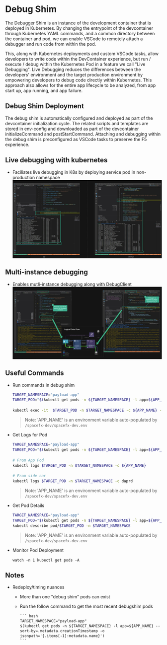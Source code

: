 # Debug Shim

The Debugger Shim is an instance of the development container that is deployed in Kubernetes. By changing the entrypoint of the devcontainer through Kubernetes YAML commands, and a common directory between the container and pod, we can enable VSCode to remotely attach a debugger and run code from within the pod.

This, along with Kubernetes deployments and custom VSCode tasks, allow developers to write code within the DevContainer experience, but run / execute / debug within the Kubernetes Pod in a feature we call "Live Debugging".  Live Debugging reduces the differences between the developers' environment and the target production environment by empowering developers to debug code directly within Kubernetes.  This approach also allows for the entire app lifecycle to be analyzed, from app start up, app running, and app failure.

## Debug Shim Deployment

The debug shim is automatically configured and deployed as part of the devcontainer initialization cycle.  The related scripts and templates are stored in env-config and downloaded as part of the devcontainer initializeCommand and postStartCommand.  Attaching and debugging within the debug shim is preconfigured as VSCode tasks to preserve the F5 experience.

## Live debugging with kubernetes

- Faciliates live debugging in K8s by deploying service pod in non-production namespace
![K3S Live Debugging](../../img/k3s-debug.png)

## Multi-instance debugging

- Enables mutli-instance debugging along with DebugClient
![Multi-instance Debugging](../../img/multi-instance-debugging.png)

## Useful Commands

- Run commands in debug shim

    ``` bash
    TARGET_NAMESPACE="payload-app"
    TARGET_POD="$(kubectl get pods -n ${TARGET_NAMESPACE} -l app=${APP_NAME} --sort-by=.metadata.creationTimestamp -o jsonpath='{.items[-1]:metadata.name}')"

    kubectl exec -it  $TARGET_POD -n $TARGET_NAMESPACE -c ${APP_NAME} -- ls /
    ```

    >Note: 'APP_NAME' is an environment variable auto-populated by `/spacefx-dev/spacefx-dev.env`

- Get Logs for Pod

    ``` bash
    TARGET_NAMESPACE="payload-app"
    TARGET_POD="$(kubectl get pods -n ${TARGET_NAMESPACE} -l app=${APP_NAME} --sort-by=.metadata.creationTimestamp -o jsonpath='{.items[-1]:metadata.name}')"

    # From App Pod
    kubectl logs $TARGET_POD -n $TARGET_NAMESPACE -c ${APP_NAME}

    # From side car
    kubectl logs $TARGET_POD -n $TARGET_NAMESPACE -c daprd
    ```

    >Note: 'APP_NAME' is an environment variable auto-populated by `/spacefx-dev/spacefx-dev.env`

- Get Pod Details

    ``` bash
    TARGET_NAMESPACE="payload-app"
    TARGET_POD="$(kubectl get pods -n ${TARGET_NAMESPACE} -l app=${APP_NAME} --sort-by=.metadata.creationTimestamp -o jsonpath='{.items[-1]:metadata.name}')"
    kubectl describe pod/$TARGET_POD -n $TARGET_NAMESPACE
    ```

    >Note: 'APP_NAME' is an environment variable auto-populated by `/spacefx-dev/spacefx-dev.env`

- Monitor Pod Deployment

    `watch -n 1 kubectl get pods -A`

## Notes

- Redeploy/timing nuances
  - More than one "debug shim" pods can exist
  - Run the follow command to get the most recent debugshim pods

        ``` bash
        TARGET_NAMESPACE="payload-app"
        $(kubectl get pods -n ${TARGET_NAMESPACE} -l app=${APP_NAME} --sort-by=.metadata.creationTimestamp -o jsonpath='{.items[-1]:metadata.name}')
        ```
